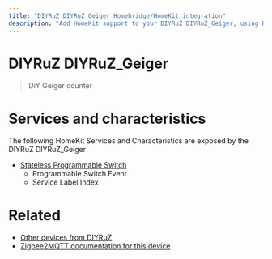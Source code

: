 ```yaml
---
title: "DIYRuZ DIYRuZ_Geiger Homebridge/HomeKit integration"
description: "Add HomeKit support to your DIYRuZ DIYRuZ_Geiger, using Homebridge, Zigbee2MQTT and homebridge-z2m."
---
```

<!---
This file has been GENERATED using src/docgen/docgen.ts
DO NOT EDIT THIS FILE MANUALLY!
-->
# DIYRuZ DIYRuZ_Geiger
> DiY Geiger counter


# Services and characteristics
The following HomeKit Services and Characteristics are exposed by
the DIYRuZ DIYRuZ_Geiger

* [Stateless Programmable Switch](../../action.md)
  * Programmable Switch Event
  * Service Label Index


# Related
* [Other devices from DIYRuZ](../index.md#diyruz)
* [Zigbee2MQTT documentation for this device](https://www.zigbee2mqtt.io/devices/DIYRuZ_Geiger.html)